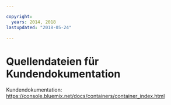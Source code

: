 ```yaml
---

copyright:
  years: 2014, 2018
lastupdated: "2018-05-24"

---
```



# Quellendateien für Kundendokumentation

Kundendokumentation: https://console.bluemix.net/docs/containers/container_index.html




